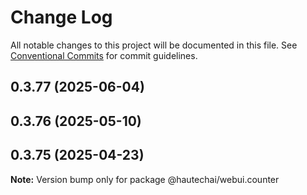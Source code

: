 # Change Log

All notable changes to this project will be documented in this file.
See [Conventional Commits](https://conventionalcommits.org) for commit guidelines.

## 0.3.77 (2025-06-04)

## 0.3.76 (2025-05-10)

## 0.3.75 (2025-04-23)

**Note:** Version bump only for package @hautechai/webui.counter
